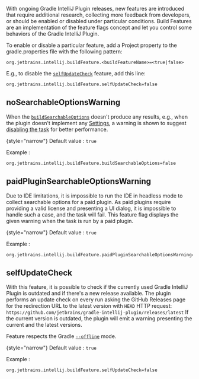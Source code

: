 [//]: # (title: Gradle IntelliJ Plugin – Build Features)

<!-- Copyright 2000-2022 JetBrains s.r.o. and other contributors. Use of this source code is governed by the Apache 2.0 license that can be found in the LICENSE file. -->

With ongoing Gradle IntelliJ Plugin releases, new features are introduced that require additional research, collecting more feedback from developers, or should be enabled or disabled under particular conditions.
Build Features are an implementation of the feature flags concept and let you control some behaviors of the Gradle IntelliJ Plugin.

To enable or disable a particular feature, add a Project property to the <path>gradle.properties</path> file with the following pattern:

```properties
org.jetbrains.intellij.buildFeature.<buildFeatureName>=<true|false>
```

E.g., to disable the [`selfUpdateCheck`](#selfupdatecheck) feature, add this line:

```properties
org.jetbrains.intellij.buildFeature.selfUpdateCheck=false
```


## noSearchableOptionsWarning

When the [`buildSearchableOptions`](tools_gradle_intellij_plugin.md#buildsearchableoptions-task) doesn't produce any results, e.g., when the plugin doesn't implement any [Settings](settings.md), a warning is shown to suggest [disabling the task](tools_gradle_intellij_plugin_faq.md#how-to-disable-building-searchable-options) for better performance.

{style="narrow"}
Default value
: `true`

Example
:
```properties
org.jetbrains.intellij.buildFeature.buildSearchableOptions=false
```


## paidPluginSearchableOptionsWarning

Due to IDE limitations, it is impossible to run the IDE in headless mode to collect searchable options for a paid plugin.
As paid plugins require providing a valid license and presenting a UI dialog, it is impossible to handle such a case, and the task will fail.
This feature flag displays the given warning when the task is run by a paid plugin.

{style="narrow"}
Default value
: `true`

Example
:
```properties
org.jetbrains.intellij.buildFeature.paidPluginSearchableOptionsWarning=false
```


## selfUpdateCheck

With this feature, it is possible to check if the currently used Gradle IntelliJ Plugin is outdated and if there's a new release available.
The plugin performs an update check on every run asking the GitHub Releases page for the redirection URL to the latest version with `HEAD` HTTP request: `https://github.com/jetbrains/gradle-intellij-plugin/releases/latest`
If the current version is outdated, the plugin will emit a warning presenting the current and the latest versions.

Feature respects the Gradle [`--offline`](https://docs.gradle.org/current/userguide/command_line_interface.html#sec:command_line_execution_options) mode.

{style="narrow"}
Default value
: `true`

Example
:
```properties
org.jetbrains.intellij.buildFeature.selfUpdateCheck=false
```
